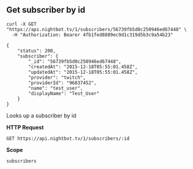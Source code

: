 ## Get subscriber by id

```cURL
curl -X GET "https://api.nightbot.tv/1/subscribers/56739fb5d0c250946ed67448" \
  -H "Authorization: Bearer 4fb1fed8889ec9d1c319d5b3c9a54b23"

{
    "status": 200,
    "subscriber": {
        "_id": "56739fb5d0c250946ed67448",
        "createdAt": "2015-12-18T05:55:01.458Z",
        "updatedAt": "2015-12-18T05:55:01.458Z",
        "provider": "twitch",
        "providerId": "96837452",
        "name": "test_user",
        "displayName": "Test_User"
    }
}
```

Looks up a subscriber by id

**HTTP Request**

`GET https://api.nightbot.tv/1/subscribers/:id`

**Scope**

`subscribers`
